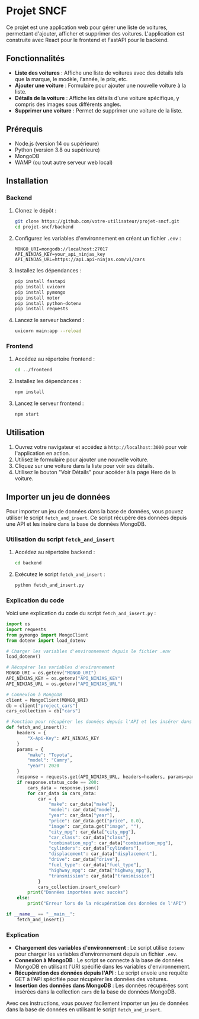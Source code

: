 # Projet SNCF

Ce projet est une application web pour gérer une liste de voitures, permettant d'ajouter, afficher et supprimer des voitures. L'application est construite avec React pour le frontend et FastAPI pour le backend.

## Fonctionnalités

- **Liste des voitures** : Affiche une liste de voitures avec des détails tels que la marque, le modèle, l'année, le prix, etc.
- **Ajouter une voiture** : Formulaire pour ajouter une nouvelle voiture à la liste.
- **Détails de la voiture** : Affiche les détails d'une voiture spécifique, y compris des images sous différents angles.
- **Supprimer une voiture** : Permet de supprimer une voiture de la liste.

## Prérequis

- Node.js (version 14 ou supérieure)
- Python (version 3.8 ou supérieure)
- MongoDB
- WAMP (ou tout autre serveur web local)

## Installation

### Backend

1. Clonez le dépôt :
    ```bash
    git clone https://github.com/votre-utilisateur/projet-sncf.git
    cd projet-sncf/backend
    ```

2. Configurez les variables d'environnement en créant un fichier `.env` :
    ```env
    MONGO_URI=mongodb://localhost:27017
    API_NINJAS_KEY=your_api_ninjas_key
    API_NINJAS_URL=https://api.api-ninjas.com/v1/cars
    ```

3. Installez les dépendances :
    ```bash
    pip install fastapi
    pip install uvicorn
    pip install pymongo
    pip install motor
    pip install python-dotenv
    pip install requests
    ```

4. Lancez le serveur backend :
    ```bash
    uvicorn main:app --reload
    ```

### Frontend

1. Accédez au répertoire frontend :
    ```bash
    cd ../frontend
    ```

2. Installez les dépendances :
    ```bash
    npm install
    ```

3. Lancez le serveur frontend :
    ```bash
    npm start
    ```

## Utilisation

1. Ouvrez votre navigateur et accédez à `http://localhost:3000` pour voir l'application en action.
2. Utilisez le formulaire pour ajouter une nouvelle voiture.
3. Cliquez sur une voiture dans la liste pour voir ses détails.
4. Utilisez le bouton "Voir Détails" pour accéder à la page Hero de la voiture.

## Importer un jeu de données

Pour importer un jeu de données dans la base de données, vous pouvez utiliser le script `fetch_and_insert`. Ce script récupère des données depuis une API et les insère dans la base de données MongoDB.

### Utilisation du script `fetch_and_insert`

1. Accédez au répertoire backend :
    ```bash
    cd backend
    ```

2. Exécutez le script `fetch_and_insert` :
    ```bash
    python fetch_and_insert.py
    ```

### Explication du code

Voici une explication du code du script `fetch_and_insert.py` :

```python
import os
import requests
from pymongo import MongoClient
from dotenv import load_dotenv

# Charger les variables d'environnement depuis le fichier .env
load_dotenv()

# Récupérer les variables d'environnement
MONGO_URI = os.getenv("MONGO_URI")
API_NINJAS_KEY = os.getenv("API_NINJAS_KEY")
API_NINJAS_URL = os.getenv("API_NINJAS_URL")

# Connexion à MongoDB
client = MongoClient(MONGO_URI)
db = client["project_cars"]
cars_collection = db["cars"]

# Fonction pour récupérer les données depuis l'API et les insérer dans la base de données
def fetch_and_insert():
    headers = {
        "X-Api-Key": API_NINJAS_KEY
    }
    params = {
        "make": "Toyota",
        "model": "Camry",
        "year": 2020
    }
    response = requests.get(API_NINJAS_URL, headers=headers, params=params)
    if response.status_code == 200:
        cars_data = response.json()
        for car_data in cars_data:
            car = {
                "make": car_data["make"],
                "model": car_data["model"],
                "year": car_data["year"],
                "price": car_data.get("price", 0.0),
                "image": car_data.get("image", ""),
                "city_mpg": car_data["city_mpg"],
                "car_class": car_data["class"],
                "combination_mpg": car_data["combination_mpg"],
                "cylinders": car_data["cylinders"],
                "displacement": car_data["displacement"],
                "drive": car_data["drive"],
                "fuel_type": car_data["fuel_type"],
                "highway_mpg": car_data["highway_mpg"],
                "transmission": car_data["transmission"]
            }
            cars_collection.insert_one(car)
        print("Données importées avec succès")
    else:
        print("Erreur lors de la récupération des données de l'API")

if __name__ == "__main__":
    fetch_and_insert()
```

### Explication

- **Chargement des variables d'environnement** : Le script utilise `dotenv` pour charger les variables d'environnement depuis un fichier `.env`.
- **Connexion à MongoDB** : Le script se connecte à la base de données MongoDB en utilisant l'URI spécifié dans les variables d'environnement.
- **Récupération des données depuis l'API** : Le script envoie une requête GET à l'API spécifiée pour récupérer les données des voitures.
- **Insertion des données dans MongoDB** : Les données récupérées sont insérées dans la collection `cars` de la base de données MongoDB.

Avec ces instructions, vous pouvez facilement importer un jeu de données dans la base de données en utilisant le script `fetch_and_insert`.